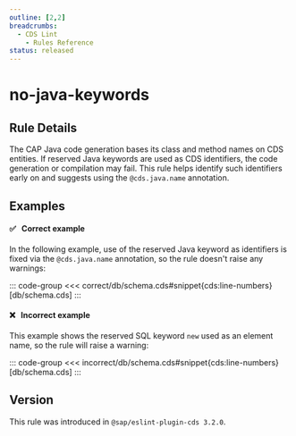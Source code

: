 ```yaml
---
outline: [2,2]
breadcrumbs:
  - CDS Lint
    - Rules Reference
status: released
---
```


<script setup>
  import PlaygroundBadge from '../../components/PlaygroundBadge.vue'
</script>

# no-java-keywords

## Rule Details

The CAP Java code generation bases its class and method names on CDS entities. If reserved Java keywords are used as CDS identifiers, the code generation or compilation may fail. This rule helps identify such identifiers early on and suggests using the `@cds.java.name` annotation.

## Examples

#### ✅ &nbsp; Correct example

In the following example, use of the reserved Java keyword as identifiers is fixed via the `@cds.java.name` annotation, so the rule doesn't raise any warnings:

::: code-group
<<< correct/db/schema.cds#snippet{cds:line-numbers} [db/schema.cds]
:::
<PlaygroundBadge
  name="no-java-keywords"
  kind="correct"
  :rules="{'@sap/cds/no-java-keywords': ['warn', 'show']}"
  :files="['db/schema.cds']"
  :packages="{'cds': { 'requires': {'db': { 'kind': 'sql' } }} }"
/>

#### ❌ &nbsp; Incorrect example

This example shows the reserved SQL keyword `new` used as an element name, so the rule will raise a warning:

::: code-group
<<< incorrect/db/schema.cds#snippet{cds:line-numbers} [db/schema.cds]
:::
<PlaygroundBadge
  name="no-java-keywords"
  kind="incorrect"
  :rules="{'@sap/cds/no-java-keywords': ['warn', 'show']}"
  :files="['db/schema.cds']"
  :packages="{'devDependencies': { '@cap-js/sqlite': '^2' } }"
/>

## Version
This rule was introduced in `@sap/eslint-plugin-cds 3.2.0`.
